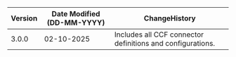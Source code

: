  **Version** | **Date Modified (DD-MM-YYYY)**| **ChangeHistory**                                                                         |
|------------|-------------------------------|-------------------------------------------------------------------------------------------|
| 3.0.0      | 02-10-2025                    | Includes all CCF connector definitions and configurations.                                |

